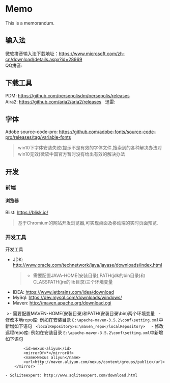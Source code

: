 # Memo
This is a memorandum.

## 输入法
微软拼音输入法下载地址：https://www.microsoft.com/zh-cn/download/details.aspx?id=28969  
QQ拼音: 

## 下载工具
PDM: https://github.com/persepolisdm/persepolis/releases  
Aira2: https://github.com/aria2/aria2/releases  
迅雷: 

## 字体
Adobe source-code-pro: https://github.com/adobe-fonts/source-code-pro/releases/tag/variable-fonts
>win10下字体安装失败(提示不是有效的字体文件,搜索到的各种解决办法对win10无效)微软中国官方暂时没有给出有效的解决办法

## 开发
### 前端
#### 浏览器
Blist: https://blisk.io/
>基于Chromium的网站开发浏览器,可实现桌面及移动端的实时页面预览.  
### 开发工具
开发工具
- JDK: http://www.oracle.com/technetwork/java/javase/downloads/index.html  
  >- 需要配置JAVA-HOME(安装目录),PATH(jdk的bin目录)和CLASSPATH(jre的lib目录)三个环境变量  
- IDEA: https://www.jetbrains.com/idea/download  
- MySql: https://dev.mysql.com/downloads/windows/  
- Maven: http://maven.apache.org/download.cgi 

  >- 需要配置MAVEN-HOME(安装目录)和PATH(安装目录\bin)两个环境变量
   - 修改本地repo库: 例如在安装目录 ```E:\apache-maven-3.5.2\conf\setting.xml```中新增如下语句   
   ```<localRepository>E:\maven_repo</localRepository>```   
   - 修改远程repo库: 例如在安装目录 ```E:\apache-maven-3.5.2\conf\setting.xml```中新增如下语句 
  
  ```<mirror>
          <id>nexus-aliyun</id>
          <mirrorOf>*</mirrorOf>
          <name>Nexus aliyun</name>
          <url>http://maven.aliyun.com/nexus/content/groups/public</url>
      </mirror> ```
    
- SqlLiteexpert: http://www.sqliteexpert.com/download.html
